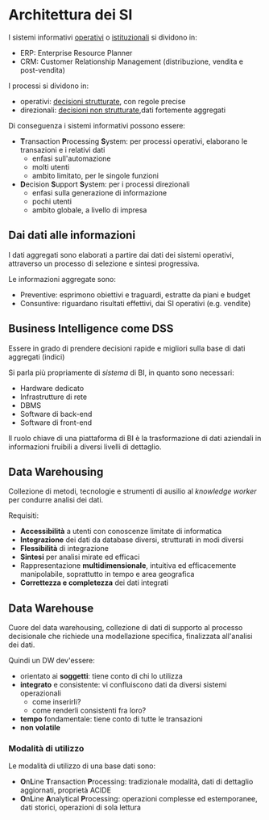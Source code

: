 # Architettura dei SI
I sistemi informativi [operativi](./1_introduzione.html#si-operativi) o [istituzionali](./1_introduzione.html#si-istituzionali) si dividono in:

* ERP: Enterprise Resource Planner
* CRM: Customer Relationship Management (distribuzione, vendita e post-vendita)

I processi si dividono in:

* operativi: [decisioni strutturate](./2_business_process.html#teoria-simon), con regole precise
* direzionali: [decisioni non strutturate](./2_business_process.html#teoria-simon),dati fortemente aggregati

Di conseguenza i sistemi informativi possono essere:

* **T**ransaction **P**rocessing **S**ystem: per processi operativi, elaborano le transazioni e i relativi dati
  * enfasi sull'automazione
  * molti utenti
  * ambito limitato, per le singole funzioni
* **D**ecision **S**upport **S**ystem: per i processi direzionali
  * enfasi sulla generazione di informazione
  * pochi utenti
  * ambito globale, a livello di impresa

## Dai dati alle informazioni

I dati aggregati sono elaborati a partire dai dati dei sistemi operativi, attraverso un processo di selezione e sintesi progressiva.

Le informazioni aggregate sono:

* Preventive: esprimono obiettivi e traguardi, estratte da piani e budget
* Consuntive: riguardano risultati effettivi, dai SI operativi (e.g. vendite)

## Business Intelligence come DSS
Essere in grado di prendere decisioni rapide e migliori sulla base di dati aggregati (indici)

Si parla più propriamente di *sistema* di BI, in quanto sono necessari:

* Hardware dedicato
* Infrastrutture di rete
* DBMS
* Software di back-end
* Software di front-end

Il ruolo chiave di una piattaforma di BI è la trasformazione di dati aziendali in informazioni fruibili a diversi livelli di dettaglio.

## Data Warehousing
Collezione di metodi, tecnologie e strumenti di ausilio al *knowledge worker* per condurre analisi dei dati.

Requisiti:

* **Accessibilità** a utenti con conoscenze limitate di informatica
* **Integrazione** dei dati da database diversi, strutturati in modi diversi
* **Flessibilità** di integrazione
* **Sintesi** per analisi mirate ed efficaci
* Rappresentazione **multidimensionale**, intuitiva ed efficacemente manipolabile, soprattutto in tempo e area geografica
* **Correttezza e completezza** dei dati integrati

## Data Warehouse
Cuore del data warehousing, collezione di dati di supporto al processo decisionale che richiede una modellazione specifica, finalizzata all'analisi dei dati.

Quindi un DW dev'essere:

* orientato ai **soggetti**: tiene conto di chi lo utilizza
* **integrato** e consistente: vi confluiscono dati da diversi sistemi operazionali
  * come inserirli?
  * come renderli consistenti fra loro?
* **tempo** fondamentale: tiene conto di tutte le transazioni
* **non volatile**

### <a name="modalita-utilizzo"></a> Modalità di utilizzo
Le modalità di utilizzo di una base dati sono:

* **O**n**L**ine **T**ransaction **P**rocessing:
  tradizionale modalità, dati di dettaglio aggiornati, proprietà ACIDE
* **O**n**L**ine **A**nalytical **P**rocessing:
  operazioni complesse ed estemporanee, dati storici, operazioni di sola lettura
